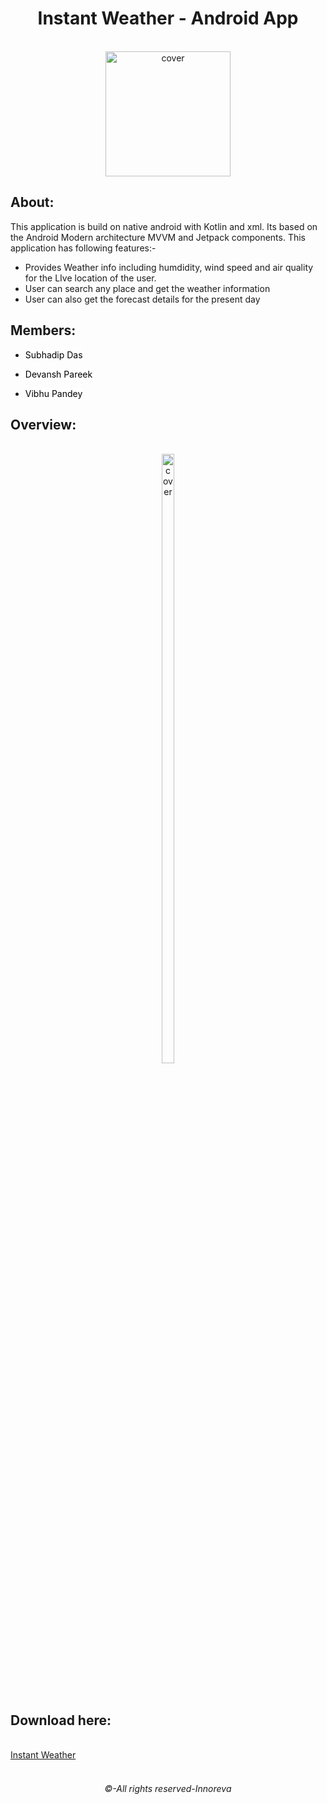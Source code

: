 <div align="center">
<h1>Instant Weather - Android App</h1>
</div><br>
<div align="center">
<img width="200px" height = "200px" src="https://user-images.githubusercontent.com/89024718/155819950-529caeff-f0b4-40dc-8774-f5de97cd58e5.png" alt="cover" />
</div>

## About:
This application is build on native android with Kotlin and xml. Its based on the Android Modern architecture MVVM and Jetpack components. This application has following features:-

* Provides Weather info including humdidity, wind speed and air quality for the LIve location of the user.
* User can search any place and get the weather information
* User can also get the forecast details for the present day

## Members:

- <a href="https://github.com/Subhadiptech" title="Click here" style="background-color:#FFFFFF;color:#000000;text-decoration:none">Subhadip Das</a>
 
- <a href="https://github.com/pareekdevansh" title="Click here" style="background-color:#FFFFFF;color:#000000;text-decoration:none">Devansh Pareek</a>
 
- <a href="https://github.com/Joaquin144" title="Click here" style="background-color:#FFFFFF;color:#000000;text-decoration:none">Vibhu Pandey</a>

## Overview:
<br>

<div align="center">
<img width="20%" height = "50%" src="https://user-images.githubusercontent.com/89024718/155822140-dfbda82d-1260-4b6a-b6d6-8d8ea629d605.gif" alt="cover" />
</div>
<br><br>

## Download here:
<br>
<a href="https://github.com/Innoreva/Weather_App/blob/main/app/release/app-release.apk" download>Instant Weather</a>
<br><br>
<div align="center">
<h6>©-All rights reserved-Innoreva</h6>
</div>

